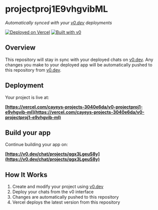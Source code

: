 # projectproj1E9vhgvibML

*Automatically synced with your [v0.dev](https://v0.dev) deployments*

[![Deployed on Vercel](https://img.shields.io/badge/Deployed%20on-Vercel-black?style=for-the-badge&logo=vercel)](https://vercel.com/cayeys-projects-3040e6da/v0-projectproj1-e9vhgvib-ml)
[![Built with v0](https://img.shields.io/badge/Built%20with-v0.dev-black?style=for-the-badge)](https://v0.dev/chat/projects/qgx3LgeuS8y)

## Overview

This repository will stay in sync with your deployed chats on [v0.dev](https://v0.dev).
Any changes you make to your deployed app will be automatically pushed to this repository from [v0.dev](https://v0.dev).

## Deployment

Your project is live at:

**[https://vercel.com/cayeys-projects-3040e6da/v0-projectproj1-e9vhgvib-ml](https://vercel.com/cayeys-projects-3040e6da/v0-projectproj1-e9vhgvib-ml)**

## Build your app

Continue building your app on:

**[https://v0.dev/chat/projects/qgx3LgeuS8y](https://v0.dev/chat/projects/qgx3LgeuS8y)**

## How It Works

1. Create and modify your project using [v0.dev](https://v0.dev)
2. Deploy your chats from the v0 interface
3. Changes are automatically pushed to this repository
4. Vercel deploys the latest version from this repository